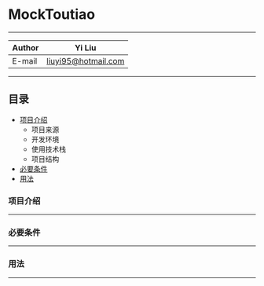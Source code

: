 # MockToutiao

****
	
|Author|Yi Liu|
|---|---
|E-mail|liuyi95@hotmail.com


****
## 目录
* [项目介绍](#项目介绍)
    * 项目来源
    * 开发环境
    * 使用技术栈
    * 项目结构
* [必要条件](#必要条件)
* [用法](#用法)

### 项目介绍
------

### 必要条件
------

### 用法
------
